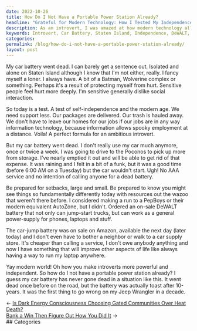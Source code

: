 ```yaml
---
date: 2022-10-26
title: How Do I Not Have a Portable Power Station Already?
headline: "Grateful for Modern Technology: How I Tested My Independence on Staten Island with an On-Sale DeWALT Battery"
description: As an introvert, I was amazed at how modern technology allowed me to become more independent and powerful. When my car battery went dead on Staten Island, I took the opportunity to test my independence by ordering an on-sale DeWALT battery from Amazon to jump-start my car and power my electronics. I realized I should have had a portable power station already and was grateful for the modern world.
keywords: Introvert, Car Battery, Staten Island, Independence, DeWALT, Amazon, Portable Power Station, Modern Technology, Jump-Start, Electronics, Power, Grateful
categories: 
permalink: /blog/how-do-i-not-have-a-portable-power-station-already/
layout: post
---
```



My car battery went dead. I can barely get a sentence out. Isolated and alone
on Staten Island although I know that I'm not either, really. I fancy myself a
loner. I always have. A bit of a Batman, Wolverine complex or something.
Perhaps it's a result of protecting myself from hurt. Sensitive people feel
hurt more deeply. I'm sensitive generally dislike social interaction.

So today is a test. A test of self-independence and the modern age. We need
support less. Our packages are delivered. Our trash is hauled away. We don't
have to leave our homes for our jobs if our jobs are in any way information
technology, because information allows spooky employment at a distance. Voila!
A perfect formula for an ambitious introvert.

But my car battery went dead. I don't really use my car much anymore, once or
twice a week. I was going to drive to the Poconos to pick up more from storage.
I've nearly emptied it out and will be able to get rid of that expense. It was
raining and I felt in a bit of a funk, but it was a good time (before 6:00 AM
on a Tuesday) but the car wouldn't start. Ugh! No AAA service and no intention
of calling anyone for a dead battery.

Be prepared for setbacks, large and small. Be prepared to know you might see
things so fundamentally differently today with resources out the wazoo that
weren't there before. I considered making a run to a PepBoys or their modern
equivalent AutoZone, but I didn't. Ordered an on-sale DeWALT battery that not
only can jump-start trucks, but can work as a general power-supply for phones,
laptops and stuff.

The car-jump battery was on sale on Amazon, available the next day (later
today) and I don't even have to bother a neighbor or walk to a car supply
store. It's cheaper than calling a service, I don't owe anybody anything and
now I have something that will improve other aspects of life like always having
a way to run my laptop anywhere.

Yay modern world! Oh how you make introverts more powerful and independent. So
how do I not have a portable power station already? I guess my car battery has
never gone dead in a situation like this. It went dead once before on the road,
but the battery was actually toast after 10-years. It was the first thing to go
wrong on my Jeep Wrangler in a decade.


<div class="post-nav"><div class="post-nav-prev"><span class="arrow">&larr;&nbsp;</span><a href="/blog/is-dark-energy-consciousness-choosing-gated-communities-over-heat-death">Is Dark Energy Consciousness Choosing Gated Communities Over Heat Death?</a></div><div class="post-nav-next"><a href="/blog/bank-a-win-then-figure-out-how-you-did-it">Bank a Win Then Figure Out How You Did It</a><span class="arrow">&nbsp;&rarr;</span></div></div>
## Categories

<ul></ul>